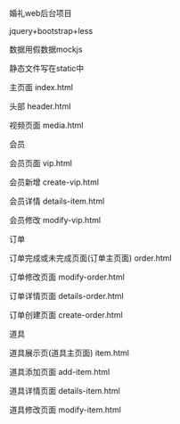 婚礼web后台项目

jquery+bootstrap+less

数据用假数据mockjs

静态文件写在static中

主页面 index.html

头部 header.html

视频页面 media.html

会员

  会员页面 vip.html

  会员新增 create-vip.html

  会员详情 details-item.html

  会员修改 modify-vip.html

订单

  订单完成或未完成页面(订单主页面) order.html

  订单修改页面 modify-order.html

  订单详情页面 details-order.html

  订单创建页面 create-order.html

道具  

  道具展示页(道具主页面) item.html

  道具添加页面  add-item.html

  道具详情页面  details-item.html

  道具修改页面  modify-item.html
  
